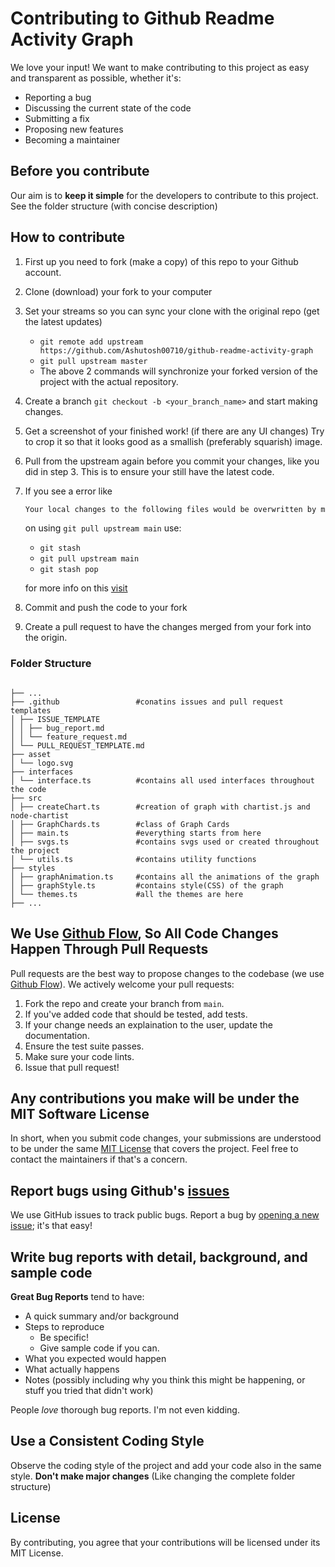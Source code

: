 # Contributing to Github Readme Activity Graph

We love your input! We want to make contributing to this project as easy and transparent as possible, whether it's:

- Reporting a bug
- Discussing the current state of the code
- Submitting a fix
- Proposing new features
- Becoming a maintainer

## Before you contribute

Our aim is to **keep it simple** for the developers to contribute to this project. See the folder structure (with concise description)

## How to contribute

1. First up you need to fork (make a copy) of this repo to your Github account.

2. Clone (download) your fork to your computer

3. Set your streams so you can sync your clone with the original repo (get the latest updates)

   - `git remote add upstream https://github.com/Ashutosh00710/github-readme-activity-graph`
   - `git pull upstream master`
   - The above 2 commands will synchronize your forked version of the project with the actual repository.

4. Create a branch `git checkout -b <your_branch_name>` and start making changes.

5. Get a screenshot of your finished work! (if there are any UI changes) Try to crop it so that it looks good as a smallish (preferably squarish) image.

6. Pull from the upstream again before you commit your changes, like you did in step 3. This is to ensure your still have the latest code.

7. If you see a error like

   ```md
   Your local changes to the following files would be overwritten by merge. Please commit your changes or stash them before you merge
   ```

   on using `git pull upstream main` use:

   - `git stash`
   - `git pull upstream main`
   - `git stash pop`

   for more info on this [visit](https://bluecast.tech/blog/git-stash/)

8. Commit and push the code to your fork

9. Create a pull request to have the changes merged from your fork into the origin.

### Folder Structure

```

├── ...
├── .github                 #conatins issues and pull request templates
│ ├── ISSUE_TEMPLATE
│ │ ├── bug_report.md
│ │ └── feature_request.md
│ └── PULL_REQUEST_TEMPLATE.md
├── asset
│ └── logo.svg
├── interfaces
│ └── interface.ts          #contains all used interfaces throughout the code
├── src
│ ├── createChart.ts        #creation of graph with chartist.js and node-chartist
│ ├── GraphChards.ts        #class of Graph Cards
│ ├── main.ts               #everything starts from here
│ ├── svgs.ts               #contains svgs used or created throughout the project
│ └── utils.ts              #contains utility functions
├── styles
│ ├── graphAnimation.ts     #contains all the animations of the graph
│ ├── graphStyle.ts         #contains style(CSS) of the graph
│ └── themes.ts             #all the themes are here
├── ...

```

## We Use [Github Flow](https://guides.github.com/introduction/flow/index.html), So All Code Changes Happen Through Pull Requests

Pull requests are the best way to propose changes to the codebase (we use [Github Flow](https://guides.github.com/introduction/flow/index.html)). We actively welcome your pull requests:

1. Fork the repo and create your branch from `main`.
2. If you've added code that should be tested, add tests.
3. If your change needs an explaination to the user, update the documentation.
4. Ensure the test suite passes.
5. Make sure your code lints.
6. Issue that pull request!

## Any contributions you make will be under the MIT Software License

In short, when you submit code changes, your submissions are understood to be under the same [MIT License](http://choosealicense.com/licenses/mit/) that covers the project. Feel free to contact the maintainers if that's a concern.

## Report bugs using Github's [issues](../../issues)

We use GitHub issues to track public bugs. Report a bug by [opening a new issue](../../issues); it's that easy!

## Write bug reports with detail, background, and sample code

**Great Bug Reports** tend to have:

- A quick summary and/or background
- Steps to reproduce
  - Be specific!
  - Give sample code if you can.
- What you expected would happen
- What actually happens
- Notes (possibly including why you think this might be happening, or stuff you tried that didn't work)

People _love_ thorough bug reports. I'm not even kidding.

## Use a Consistent Coding Style

Observe the coding style of the project and add your code also in the same style.
**Don't make major changes** (Like changing the complete folder structure)

## License

By contributing, you agree that your contributions will be licensed under its MIT License.
